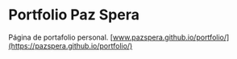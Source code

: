 # Portfolio Paz Spera

Página de portafolio personal. 
[www.pazspera.github.io/portfolio/](https://pazspera.github.io/portfolio/)